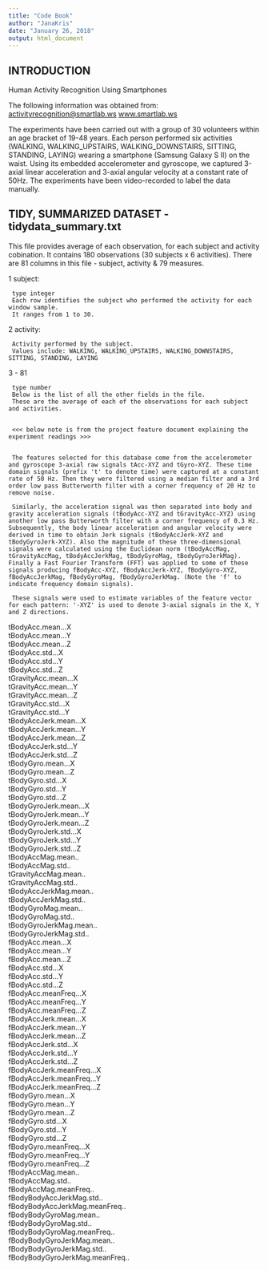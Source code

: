 ```yaml
---
title: "Code Book"
author: "JanaKris"
date: "January 26, 2018"
output: html_document
---
```



## INTRODUCTION

Human Activity Recognition Using Smartphones 

The following information was obtained from:
activityrecognition@smartlab.ws
www.smartlab.ws


The experiments have been carried out with a group of 30 volunteers within an age bracket of 19-48 years. Each person performed six activities (WALKING, WALKING_UPSTAIRS, WALKING_DOWNSTAIRS, SITTING, STANDING, LAYING) wearing a smartphone (Samsung Galaxy S II) on the waist. Using its embedded accelerometer and gyroscope, we captured 3-axial linear acceleration and 3-axial angular velocity at a constant rate of 50Hz. The experiments have been video-recorded to label the data manually. 


## TIDY, SUMMARIZED DATASET - tidydata_summary.txt

This file provides average of each observation, for each subject and activity cobination.
It contains 180 observations (30 subjects x 6 activities).
There are 81 columns in this file - subject, activity & 79 measures.


1    subject:

     type integer
     Each row identifies the subject who performed the activity for each window sample. 
     It ranges from 1 to 30. 

2    activity:

     Activity performed by the subject.
     Values include: WALKING, WALKING_UPSTAIRS, WALKING_DOWNSTAIRS, SITTING, STANDING, LAYING


3 - 81

     type number
     Below is the list of all the other fields in the file.
     These are the average of each of the observations for each subject and activities.
     
     
     <<< below note is from the project feature document explaining the experiment readings >>>
     

     The features selected for this database come from the accelerometer and gyroscope 3-axial raw signals tAcc-XYZ and tGyro-XYZ. These time domain signals (prefix 't' to denote time) were captured at a constant rate of 50 Hz. Then they were filtered using a median filter and a 3rd order low pass Butterworth filter with a corner frequency of 20 Hz to remove noise. 
     
     Similarly, the acceleration signal was then separated into body and gravity acceleration signals (tBodyAcc-XYZ and tGravityAcc-XYZ) using another low pass Butterworth filter with a corner frequency of 0.3 Hz. Subsequently, the body linear acceleration and angular velocity were derived in time to obtain Jerk signals (tBodyAccJerk-XYZ and tBodyGyroJerk-XYZ). Also the magnitude of these three-dimensional signals were calculated using the Euclidean norm (tBodyAccMag, tGravityAccMag, tBodyAccJerkMag, tBodyGyroMag, tBodyGyroJerkMag). Finally a Fast Fourier Transform (FFT) was applied to some of these signals producing fBodyAcc-XYZ, fBodyAccJerk-XYZ, fBodyGyro-XYZ, fBodyAccJerkMag, fBodyGyroMag, fBodyGyroJerkMag. (Note the 'f' to indicate frequency domain signals). 
     
     These signals were used to estimate variables of the feature vector for each pattern: '-XYZ' is used to denote 3-axial signals in the X, Y and Z directions.

 
                            
tBodyAcc.mean...X               
tBodyAcc.mean...Y              
tBodyAcc.mean...Z               
tBodyAcc.std...X                
tBodyAcc.std...Y                
tBodyAcc.std...Z               
tGravityAcc.mean...X            
tGravityAcc.mean...Y            
tGravityAcc.mean...Z            
tGravityAcc.std...X            
tGravityAcc.std...Y        
tBodyAccJerk.mean...X           
tBodyAccJerk.mean...Y          
tBodyAccJerk.mean...Z      
tBodyAccJerk.std...Y            
tBodyAccJerk.std...Z           
tBodyGyro.mean...X         
tBodyGyro.mean...Z              
tBodyGyro.std...X              
tBodyGyro.std...Y               
tBodyGyro.std...Z               
tBodyGyroJerk.mean...X          
tBodyGyroJerk.mean...Y         
tBodyGyroJerk.mean...Z          
tBodyGyroJerk.std...X           
tBodyGyroJerk.std...Y           
tBodyGyroJerk.std...Z          
tBodyAccMag.mean..              
tBodyAccMag.std..               
tGravityAccMag.mean..           
tGravityAccMag.std..           
tBodyAccJerkMag.mean..         
tBodyAccJerkMag.std..           
tBodyGyroMag.mean..             
tBodyGyroMag.std..             
tBodyGyroJerkMag.mean..         
tBodyGyroJerkMag.std..          
fBodyAcc.mean...X               
fBodyAcc.mean...Y              
fBodyAcc.mean...Z               
fBodyAcc.std...X                
fBodyAcc.std...Y                
fBodyAcc.std...Z               
fBodyAcc.meanFreq...X           
fBodyAcc.meanFreq...Y           
fBodyAcc.meanFreq...Z           
fBodyAccJerk.mean...X          
fBodyAccJerk.mean...Y           
fBodyAccJerk.mean...Z           
fBodyAccJerk.std...X            
fBodyAccJerk.std...Y           
fBodyAccJerk.std...Z            
fBodyAccJerk.meanFreq...X       
fBodyAccJerk.meanFreq...Y       
fBodyAccJerk.meanFreq...Z      
fBodyGyro.mean...X              
fBodyGyro.mean...Y              
fBodyGyro.mean...Z              
fBodyGyro.std...X              
fBodyGyro.std...Y               
fBodyGyro.std...Z               
fBodyGyro.meanFreq...X          
fBodyGyro.meanFreq...Y         
fBodyGyro.meanFreq...Z          
fBodyAccMag.mean..              
fBodyAccMag.std..               
fBodyAccMag.meanFreq..         
fBodyBodyAccJerkMag.std..       
fBodyBodyAccJerkMag.meanFreq..  
fBodyBodyGyroMag.mean..        
fBodyBodyGyroMag.std..          
fBodyBodyGyroMag.meanFreq..     
fBodyBodyGyroJerkMag.mean..     
fBodyBodyGyroJerkMag.std..     
fBodyBodyGyroJerkMag.meanFreq..
